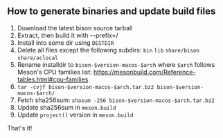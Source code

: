 ## How to generate binaries and update build files

1. Download the latest bison source tarball
1. Extract, then build it with --prefix=/
1. Install into some dir using `DESTDIR`
1. Delete all files except the following subdirs: `bin` `lib` `share/bison` `share/aclocal`
1. Rename installdir to `bison-$version-macos-$arch` where `$arch` follows Meson's CPU families list:
   https://mesonbuild.com/Reference-tables.html#cpu-families
1. `tar -cvjf bison-$version-macos-$arch.tar.bz2 bison-$version-macos-$arch/`
1. Fetch sha256sum: `shasum -256 bison-$version-macos-$arch.tar.bz2`
1. Update sha256sum in `meson.build`
1. Update `project()` version in `meson.build`

That's it!
